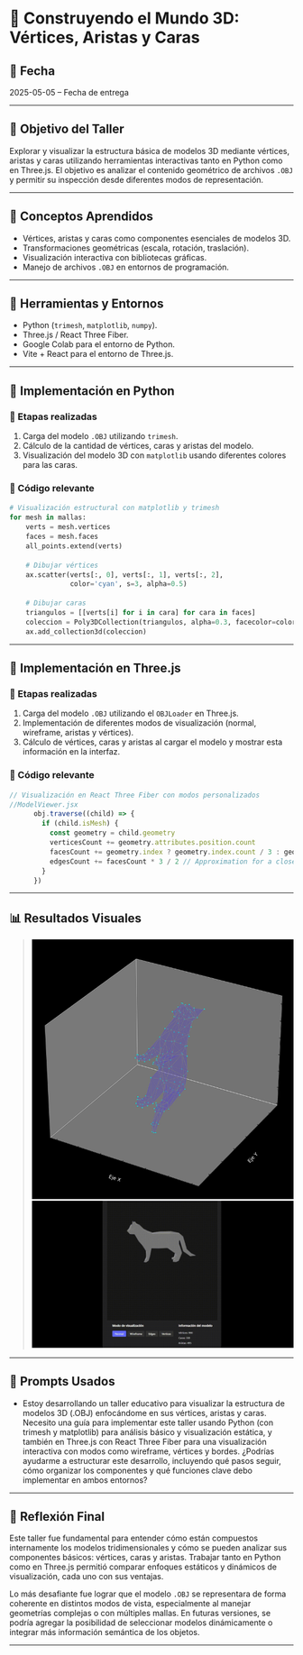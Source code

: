 # 🧪 Construyendo el Mundo 3D: Vértices, Aristas y Caras

## 📅 Fecha
2025-05-05 – Fecha de entrega

---

## 🎯 Objetivo del Taller

Explorar y visualizar la estructura básica de modelos 3D mediante vértices, aristas y caras utilizando herramientas interactivas tanto en Python como en Three.js. El objetivo es analizar el contenido geométrico de archivos `.OBJ` y permitir su inspección desde diferentes modos de representación.

---

## 🧠 Conceptos Aprendidos

- Vértices, aristas y caras como componentes esenciales de modelos 3D.
- Transformaciones geométricas (escala, rotación, traslación).
- Visualización interactiva con bibliotecas gráficas.
- Manejo de archivos `.OBJ` en entornos de programación.

---

## 🔧 Herramientas y Entornos

- Python (`trimesh`, `matplotlib`, `numpy`).
- Three.js / React Three Fiber.
- Google Colab para el entorno de Python.
- Vite + React para el entorno de Three.js.

---

## 🧪 Implementación en Python

### 🔹 Etapas realizadas

1. Carga del modelo `.OBJ` utilizando `trimesh`.
2. Cálculo de la cantidad de vértices, caras y aristas del modelo.
3. Visualización del modelo 3D con `matplotlib` usando diferentes colores para las caras.

### 🔹 Código relevante

```python
# Visualización estructural con matplotlib y trimesh
for mesh in mallas:
    verts = mesh.vertices
    faces = mesh.faces
    all_points.extend(verts)

    # Dibujar vértices
    ax.scatter(verts[:, 0], verts[:, 1], verts[:, 2],
               color='cyan', s=3, alpha=0.5)

    # Dibujar caras
    triangulos = [[verts[i] for i in cara] for cara in faces]
    coleccion = Poly3DCollection(triangulos, alpha=0.3, facecolor=color_aleatorio(), edgecolor='gray')
    ax.add_collection3d(coleccion)

```

---

## 🧪 Implementación en Three.js

### 🔹 Etapas realizadas
1. Carga del modelo `.OBJ` utilizando el `OBJLoader` en Three.js.
2. Implementación de diferentes modos de visualización (normal, wireframe, aristas y vértices).
3. Cálculo de vértices, caras y aristas al cargar el modelo y mostrar esta información en la interfaz.

### 🔹 Código relevante

```jsx
// Visualización en React Three Fiber con modos personalizados
//ModelViewer.jsx
      obj.traverse((child) => {
        if (child.isMesh) {
          const geometry = child.geometry
          verticesCount += geometry.attributes.position.count
          facesCount += geometry.index ? geometry.index.count / 3 : geometry.attributes.position.count / 3
          edgesCount += facesCount * 3 / 2 // Approximation for a closed manifold
        }
      })
```

---

## 📊 Resultados Visuales

> ![Muestra del funcionamiento en Python](https://github.com/Jul1014/Compuvisual-General/blob/master/2025-04-21_Taller2_Construyendo_Mundo_3d/Python/ImagenMundo3dPython.png)
> ![Demostracion funcionamiento en ThreeJs](https://github.com/Jul1014/Compuvisual-General/blob/master/2025-04-21_Taller2_Construyendo_Mundo_3d/ThreeJs/GifMundo3DThreeJs.gif)

---

## 🧩 Prompts Usados

- Estoy desarrollando un taller educativo para visualizar la estructura de modelos 3D (.OBJ) enfocándome en sus vértices, aristas y caras. Necesito una guía para implementar este taller usando Python (con trimesh y matplotlib) para análisis básico y visualización estática, y también en Three.js con React Three Fiber para una visualización interactiva con modos como wireframe, vértices y bordes. ¿Podrías ayudarme a estructurar este desarrollo, incluyendo qué pasos seguir, cómo organizar los componentes y qué funciones clave debo implementar en ambos entornos?

---

## 💬 Reflexión Final

Este taller fue fundamental para entender cómo están compuestos internamente los modelos tridimensionales y cómo se pueden analizar sus componentes básicos: vértices, caras y aristas. Trabajar tanto en Python como en Three.js permitió comparar enfoques estáticos y dinámicos de visualización, cada uno con sus ventajas.

Lo más desafiante fue lograr que el modelo `.OBJ` se representara de forma coherente en distintos modos de vista, especialmente al manejar geometrías complejas o con múltiples mallas. En futuras versiones, se podría agregar la posibilidad de seleccionar modelos dinámicamente o integrar más información semántica de los objetos.

---
